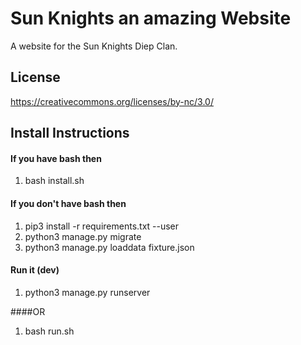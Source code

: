 
# Sun Knights an amazing Website
A website for the Sun Knights Diep Clan.


## License
https://creativecommons.org/licenses/by-nc/3.0/

## Install Instructions

#### If you have bash then
  1. bash install.sh

#### If you don't have bash then
  1. pip3 install -r requirements.txt --user
  2. python3 manage.py migrate
  3. python3 manage.py loaddata fixture.json
  
  
#### Run it (dev)
  1. python3 manage.py runserver
  
####OR
  1. bash run.sh
